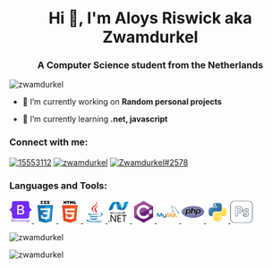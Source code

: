 
<h1 align="center">Hi 👋, I'm Aloys Riswick aka Zwamdurkel</h1>
<h3 align="center">A Computer Science student from the Netherlands</h3>

<p align="left"> <img src="https://komarev.com/ghpvc/?username=zwamdurkel&label=Profile%20views&color=brightgreen&style=flat-square" alt="zwamdurkel" /> </p>

- 🔭 I’m currently working on **Random personal projects**

- 🌱 I’m currently learning **.net, javascript**

<h3 align="left">Connect with me:</h3>
<p align="left">
<a href="https://stackoverflow.com/users/15553112" target="blank"><img align="center" src="https://cdn.jsdelivr.net/npm/simple-icons@3.0.1/icons/stackoverflow.svg" alt="15553112" height="30" width="40" /></a>
<a href="https://www.youtube.com/c/zwamdurkel" target="blank"><img align="center" src="https://cdn.jsdelivr.net/npm/simple-icons@3.0.1/icons/youtube.svg" alt="zwamdurkel" height="30" width="40" /></a>
<a href="https://discordapp.com/users/142353022276730880" target="blank"><img align="center" src="https://cdn.jsdelivr.net/npm/simple-icons@3.0.1/icons/discord.svg" alt="Zwamdurkel#2578" height="30" width="40" /></a>
</p>

<h3 align="left">Languages and Tools:</h3>
<p align="left" class="icons"> 
  <a href="https://getbootstrap.com" target="_blank"> <img src="https://raw.githubusercontent.com/devicons/devicon/master/icons/bootstrap/bootstrap-plain-wordmark.svg" alt="bootstrap" width="40" height="40"/> </a> 
  <a href="https://www.w3schools.com/css/" target="_blank"> <img src="https://raw.githubusercontent.com/devicons/devicon/master/icons/css3/css3-original-wordmark.svg" alt="css3" width="40" height="40"/> </a> 
  <a href="https://www.w3.org/html/" target="_blank"> <img src="https://raw.githubusercontent.com/devicons/devicon/master/icons/html5/html5-original-wordmark.svg" alt="html5" width="40" height="40"/> </a> <a href="https://www.java.com" target="_blank"> <img src="https://raw.githubusercontent.com/devicons/devicon/master/icons/java/java-original.svg" alt="java" width="40" height="40"/> </a> 
  <a href="https://dotnet.microsoft.com/" target="_blank"> <img src="https://raw.githubusercontent.com/devicons/devicon/master/icons/dot-net/dot-net-original-wordmark.svg" alt="dotnet" width="40" height="40"/> </a> 
  <a href="https://www.w3schools.com/cs/" target="_blank"> <img src="https://raw.githubusercontent.com/devicons/devicon/master/icons/csharp/csharp-original.svg" alt="csharp" width="40" height="40"/> </a> 
  <a href="https://www.mysql.com/" target="_blank"> <img src="https://raw.githubusercontent.com/devicons/devicon/master/icons/mysql/mysql-original-wordmark.svg" alt="mysql" width="40" height="40"/> </a> 
  <a href="https://www.php.net" target="_blank"> <img src="https://raw.githubusercontent.com/devicons/devicon/master/icons/php/php-original.svg" alt="php" width="40" height="40"/> </a> <a href="https://www.python.org" target="_blank"> <img src="https://raw.githubusercontent.com/devicons/devicon/master/icons/python/python-original.svg" alt="python" width="40" height="40"/> </a> 
  <a href="https://www.photoshop.com/en" target="_blank"> <img src="https://raw.githubusercontent.com/devicons/devicon/master/icons/photoshop/photoshop-line.svg" alt="photoshop" width="40" height="40"/> </a> 
</p>

<p>&nbsp;<img align="left" src="https://github-readme-stats.vercel.app/api?username=zwamdurkel&show_icons=true&locale=en" alt="zwamdurkel" /></p>
<p></p>
<p><img align="left" src="https://github-readme-stats.vercel.app/api/top-langs?username=zwamdurkel&show_icons=true&locale=en&layout=compact" alt="zwamdurkel" /></p>
